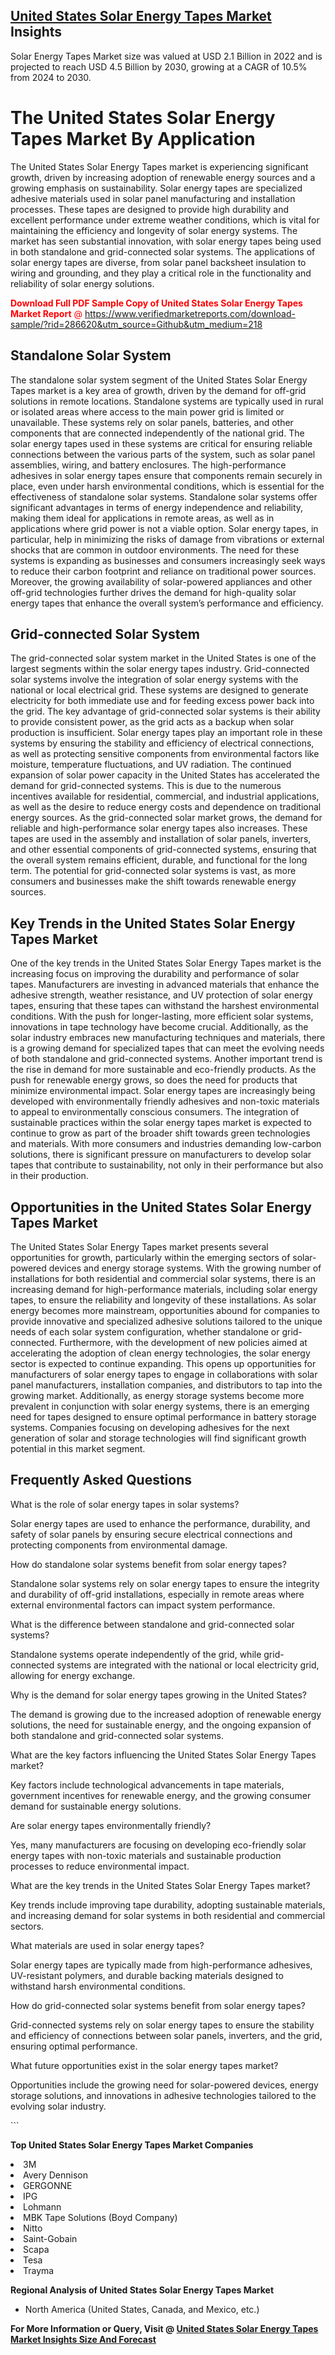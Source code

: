 <h2><a href="https://www.verifiedmarketreports.com/download-sample/?rid=286620&amp;utm_source=Github&amp;utm_medium=218" target="_blank">United States Solar Energy Tapes Market</a> Insights</h2><p>Solar Energy Tapes Market size was valued at USD 2.1 Billion in 2022 and is projected to reach USD 4.5 Billion by 2030, growing at a CAGR of 10.5% from 2024 to 2030.</p><p> <h1>The United States Solar Energy Tapes Market By Application</h1> <p>The United States Solar Energy Tapes market is experiencing significant growth, driven by increasing adoption of renewable energy sources and a growing emphasis on sustainability. Solar energy tapes are specialized adhesive materials used in solar panel manufacturing and installation processes. These tapes are designed to provide high durability and excellent performance under extreme weather conditions, which is vital for maintaining the efficiency and longevity of solar energy systems. The market has seen substantial innovation, with solar energy tapes being used in both standalone and grid-connected solar systems. The applications of solar energy tapes are diverse, from solar panel backsheet insulation to wiring and grounding, and they play a critical role in the functionality and reliability of solar energy solutions. <p><span class=""><span style="color: #ff0000;"><strong>Download Full PDF Sample Copy of United States Solar Energy Tapes Market Report</strong> @ </span><a href="https://www.verifiedmarketreports.com/download-sample/?rid=286620&amp;utm_source=Github&amp;utm_medium=218" target="_blank">https://www.verifiedmarketreports.com/download-sample/?rid=286620&amp;utm_source=Github&amp;utm_medium=218</a></span></p> </p> <h2>Standalone Solar System</h2> <p>The standalone solar system segment of the United States Solar Energy Tapes market is a key area of growth, driven by the demand for off-grid solutions in remote locations. Standalone systems are typically used in rural or isolated areas where access to the main power grid is limited or unavailable. These systems rely on solar panels, batteries, and other components that are connected independently of the national grid. The solar energy tapes used in these systems are critical for ensuring reliable connections between the various parts of the system, such as solar panel assemblies, wiring, and battery enclosures. The high-performance adhesives in solar energy tapes ensure that components remain securely in place, even under harsh environmental conditions, which is essential for the effectiveness of standalone solar systems. Standalone solar systems offer significant advantages in terms of energy independence and reliability, making them ideal for applications in remote areas, as well as in applications where grid power is not a viable option. Solar energy tapes, in particular, help in minimizing the risks of damage from vibrations or external shocks that are common in outdoor environments. The need for these systems is expanding as businesses and consumers increasingly seek ways to reduce their carbon footprint and reliance on traditional power sources. Moreover, the growing availability of solar-powered appliances and other off-grid technologies further drives the demand for high-quality solar energy tapes that enhance the overall system’s performance and efficiency. <h2>Grid-connected Solar System</h2> <p>The grid-connected solar system market in the United States is one of the largest segments within the solar energy tapes industry. Grid-connected solar systems involve the integration of solar energy systems with the national or local electrical grid. These systems are designed to generate electricity for both immediate use and for feeding excess power back into the grid. The key advantage of grid-connected solar systems is their ability to provide consistent power, as the grid acts as a backup when solar production is insufficient. Solar energy tapes play an important role in these systems by ensuring the stability and efficiency of electrical connections, as well as protecting sensitive components from environmental factors like moisture, temperature fluctuations, and UV radiation. The continued expansion of solar power capacity in the United States has accelerated the demand for grid-connected systems. This is due to the numerous incentives available for residential, commercial, and industrial applications, as well as the desire to reduce energy costs and dependence on traditional energy sources. As the grid-connected solar market grows, the demand for reliable and high-performance solar energy tapes also increases. These tapes are used in the assembly and installation of solar panels, inverters, and other essential components of grid-connected systems, ensuring that the overall system remains efficient, durable, and functional for the long term. The potential for grid-connected solar systems is vast, as more consumers and businesses make the shift towards renewable energy sources. <h2>Key Trends in the United States Solar Energy Tapes Market</h2> <p>One of the key trends in the United States Solar Energy Tapes market is the increasing focus on improving the durability and performance of solar tapes. Manufacturers are investing in advanced materials that enhance the adhesive strength, weather resistance, and UV protection of solar energy tapes, ensuring that these tapes can withstand the harshest environmental conditions. With the push for longer-lasting, more efficient solar systems, innovations in tape technology have become crucial. Additionally, as the solar industry embraces new manufacturing techniques and materials, there is a growing demand for specialized tapes that can meet the evolving needs of both standalone and grid-connected systems. Another important trend is the rise in demand for more sustainable and eco-friendly products. As the push for renewable energy grows, so does the need for products that minimize environmental impact. Solar energy tapes are increasingly being developed with environmentally friendly adhesives and non-toxic materials to appeal to environmentally conscious consumers. The integration of sustainable practices within the solar energy tapes market is expected to continue to grow as part of the broader shift towards green technologies and materials. With more consumers and industries demanding low-carbon solutions, there is significant pressure on manufacturers to develop solar tapes that contribute to sustainability, not only in their performance but also in their production. <h2>Opportunities in the United States Solar Energy Tapes Market</h2> <p>The United States Solar Energy Tapes market presents several opportunities for growth, particularly within the emerging sectors of solar-powered devices and energy storage systems. With the growing number of installations for both residential and commercial solar systems, there is an increasing demand for high-performance materials, including solar energy tapes, to ensure the reliability and longevity of these installations. As solar energy becomes more mainstream, opportunities abound for companies to provide innovative and specialized adhesive solutions tailored to the unique needs of each solar system configuration, whether standalone or grid-connected. Furthermore, with the development of new policies aimed at accelerating the adoption of clean energy technologies, the solar energy sector is expected to continue expanding. This opens up opportunities for manufacturers of solar energy tapes to engage in collaborations with solar panel manufacturers, installation companies, and distributors to tap into the growing market. Additionally, as energy storage systems become more prevalent in conjunction with solar energy systems, there is an emerging need for tapes designed to ensure optimal performance in battery storage systems. Companies focusing on developing adhesives for the next generation of solar and storage technologies will find significant growth potential in this market segment. <h2>Frequently Asked Questions</h2> <p>What is the role of solar energy tapes in solar systems?</p> <p>Solar energy tapes are used to enhance the performance, durability, and safety of solar panels by ensuring secure electrical connections and protecting components from environmental damage.</p> <p>How do standalone solar systems benefit from solar energy tapes?</p> <p>Standalone solar systems rely on solar energy tapes to ensure the integrity and durability of off-grid installations, especially in remote areas where external environmental factors can impact system performance.</p> <p>What is the difference between standalone and grid-connected solar systems?</p> <p>Standalone systems operate independently of the grid, while grid-connected systems are integrated with the national or local electricity grid, allowing for energy exchange.</p> <p>Why is the demand for solar energy tapes growing in the United States?</p> <p>The demand is growing due to the increased adoption of renewable energy solutions, the need for sustainable energy, and the ongoing expansion of both standalone and grid-connected solar systems.</p> <p>What are the key factors influencing the United States Solar Energy Tapes market?</p> <p>Key factors include technological advancements in tape materials, government incentives for renewable energy, and the growing consumer demand for sustainable energy solutions.</p> <p>Are solar energy tapes environmentally friendly?</p> <p>Yes, many manufacturers are focusing on developing eco-friendly solar energy tapes with non-toxic materials and sustainable production processes to reduce environmental impact.</p> <p>What are the key trends in the United States Solar Energy Tapes market?</p> <p>Key trends include improving tape durability, adopting sustainable materials, and increasing demand for solar systems in both residential and commercial sectors.</p> <p>What materials are used in solar energy tapes?</p> <p>Solar energy tapes are typically made from high-performance adhesives, UV-resistant polymers, and durable backing materials designed to withstand harsh environmental conditions.</p> <p>How do grid-connected solar systems benefit from solar energy tapes?</p> <p>Grid-connected systems rely on solar energy tapes to ensure the stability and efficiency of connections between solar panels, inverters, and the grid, ensuring optimal performance.</p> <p>What future opportunities exist in the solar energy tapes market?</p> <p>Opportunities include the growing need for solar-powered devices, energy storage solutions, and innovations in adhesive technologies tailored to the evolving solar industry.</p> ```</p><p><strong>Top United States Solar Energy Tapes Market Companies</strong></p><div data-test-id=""><p><li>3M</li><li> Avery Dennison</li><li> GERGONNE</li><li> IPG</li><li> Lohmann</li><li> MBK Tape Solutions (Boyd Company)</li><li> Nitto</li><li> Saint-Gobain</li><li> Scapa</li><li> Tesa</li><li> Trayma</li></p><div><strong>Regional Analysis of&nbsp;United States Solar Energy Tapes Market</strong></div><ul><li dir="ltr"><p dir="ltr">North America&nbsp;(United States, Canada, and Mexico, etc.)</p></li></ul><p><strong>For More Information or Query, Visit @&nbsp;</strong><strong><a href="https://www.verifiedmarketreports.com/product/solar-energy-tapes-market/?utm_source=Github&amp;utm_medium=218" target="_blank">United States Solar Energy Tapes Market Insights Size And Forecast</a></strong></p></div>
